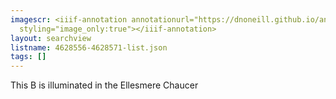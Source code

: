 ```yaml
---
imagescr: <iiif-annotation annotationurl="https://dnoneill.github.io/annotate/annotations/4628556-4628571-002.json"
  styling="image_only:true"></iiif-annotation>
layout: searchview
listname: 4628556-4628571-list.json
tags: []
---
```

This B is illuminated in the Ellesmere Chaucer